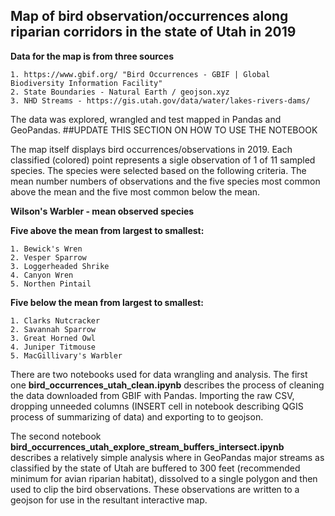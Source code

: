 ## Map of bird observation/occurrences along riparian corridors in the state of Utah in 2019
**Data for the map is from three sources**

    1. https://www.gbif.org/ "Bird Occurrences - GBIF | Global Biodiversity Information Facility"
    2. State Boundaries - Natural Earth / geojson.xyz
    3. NHD Streams - https://gis.utah.gov/data/water/lakes-rivers-dams/

The data was explored, wrangled and test mapped in Pandas and GeoPandas. ##UPDATE THIS SECTION ON HOW TO USE THE NOTEBOOK

The map itself displays bird occurrences/observations in 2019. Each classified (colored) point represents a sigle observation of 1 of 11 sampled species. The species were selected based on the following criteria. The mean number numbers of observations and the five species most common above the mean and the five most common below the mean. 


 
**Wilson's Warbler - mean observed species**
   
**Five above the mean from largest to smallest:**
        
    1. Bewick's Wren
    2. Vesper Sparrow
    3. Loggerheaded Shrike
    4. Canyon Wren
    5. Northen Pintail
    
 **Five below the mean from largest to smallest:**
   
    1. Clarks Nutcracker
    2. Savannah Sparrow
    3. Great Horned Owl
    4. Juniper Titmouse
    5. MacGillivary's Warbler
    
There are two notebooks used for data wrangling and analysis. The first one **bird_occurrences_utah_clean.ipynb** describes the process of cleaning the data downloaded from GBIF with Pandas. Importing the raw CSV, dropping unneeded columns (INSERT cell in notebook describing QGIS process of summarizing of data) and exporting to to geojson.

The second notebook **bird_occurrences_utah_explore_stream_buffers_intersect.ipynb** describes a relatively simple analysis where in GeoPandas major streams as classified by the state of Utah are buffered to 300 feet (recommended minimum for avian riparian habitat), dissolved to a single polygon and then used to clip the bird observations. These observations are written to a geojson for use in the resultant interactive map.
